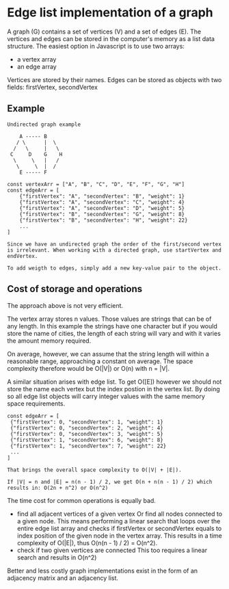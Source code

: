 # Edge list implementation of a graph
A graph (G) contains a set of vertices (V) and a set of edges (E). The vertices and edges can be stored in the computer's memory as a list data structure. The easiest option in Javascript is to use two arrays:
- a vertex array
- an edge array

Vertices are stored by their names. 
Edges can be stored as objects with two fields: firstVertex, secondVertex

## Example
```
Undirected graph example

    A ----- B  
   / \      |  \
  /   \     |   \
 C     D    G    H     
  \     \   |   /
   \     \  |  /
    E ----- F 

const vertexArr = ["A", "B", "C", "D", "E", "F", "G", "H"]
const edgeArr = [
    {"firstVertex": "A", "secondVertex": "B", "weight": 1}
    {"firstVertex": "A", "secondVertex": "C", "weight": 4}
    {"firstVertex": "A", "secondVertex": "D", "weight": 5}
    {"firstVertex": "B", "secondVertex": "G", "weight": 8} 
    {"firstVertex": "B", "secondVertex": "H", "weight": 22}
    ...
]

Since we have an undirected graph the order of the first/second vertex is irrelevant. When working with a directed graph, use startVertex and endVertex.

To add weigth to edges, simply add a new key-value pair to the object.
```
## Cost of storage and operations
The approach above is not very efficient.

The vertex array stores n values. Those values are strings that can be of any length. In this example the strings have one character but if you would store the name of cities, the length of each string will vary and with it varies the amount memory required.

On average, however, we can assume that the string length will within a reasonable range, approaching a constant on average. The space complexity therefore would be O(|V|) or O(n) with n = |V|.

A similar situation arises with edge list. To get O([E]) however we should not store the name each vertex but the index postion in the vertex list. By doing so all edge list objects will carry integer values with the same memory space requirements.
```
const edgeArr = [
 {"firstVertex": 0, "secondVertex": 1, "weight": 1}
 {"firstVertex": 0, "secondVertex": 2, "weight": 4}
 {"firstVertex": 0, "secondVertex": 3, "weight": 5}
 {"firstVertex": 1, "secondVertex": 6, "weight": 8} 
 {"firstVertex": 1, "secondVertex": 7, "weight": 22}
 ...
]

That brings the overall space complexity to O(|V| + |E|).

If |V| = n and |E| = n(n - 1) / 2, we get O(n + n(n - 1) / 2) which results in: O(2n + n^2) or O(n^2)
```
The time cost for common operations is equally bad.
- find all adjacent vertices of a given vertex
Or find all nodes connected to a given node. This means performing a linear search that loops over the entire edge list array and checks if firstVertex or secondVertex equals to index position of the given node in the vertex array. This results in a time complexity of O(|E|), thus O(n(n - 1) / 2) = O(n^2).
- check if two given vertices are connected
This too requires a linear search and results in O(n^2)

Better and less costly graph implementations exist in the form of an adjacency matrix and an adjacency list.
